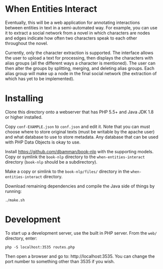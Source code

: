 # When Entities Interact

Eventually, this will be a web application for annotating interactions between
entities in text in a semi-automated way. For example, you can use it to
extract a social network from a novel in which characters are nodes and edges
indicate how often two characters speak to each other throughout the novel.

Currently, only the character extraction is supported. The interface allows
the user to upload a text for processing, then displays the characters with
alias groups (all the different ways a character is mentioned). The user can
then alter the groups by splitting, merging, and deleting alias groups. Each
alias group will make up a node in the final social network (the extraction of
which has yet to be implemented).

# Installing

Clone this directory onto a webserver that has PHP 5.5+ and Java JDK 1.8 or
higher installed. 

Copy `conf-EXAMPLE.json` to `conf.json` and edit it. Note that you can must
choose where to store original texts (must be writable by the apache user) and
what database to use to store metadata. Any database that can be used with PHP
Data Objects is okay to use.

Install https://github.com/dbamman/book-nlp with the supporting models. Copy or
symlink the `book-nlp` directory to the `when-entities-interact` directory
(`book-nlp` should be a subdirectory).

Make a copy or simlink to the `book-nlp/files/` directory in the 
`when-entities-interact` directory.

Download remaining dependencies and compile the Java side of things by running:

    ./make.sh




# Development

To start up a development server, use the built in PHP server. From the
`web/` directory, enter:

    php -S localhost:3535 routes.php

Then open a browser and go to: http://localhost:3535. You can change the port
number to something other than 3535 if you wish.






